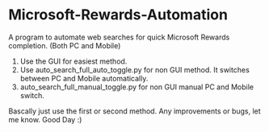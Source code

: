 # Microsoft-Rewards-Automation
A program to automate web searches for quick Microsoft Rewards completion. (Both PC and Mobile)


1. Use the GUI for easiest method.
2. Use auto_search_full_auto_toggle.py for non GUI method. It switches between PC and Mobile automatically.
3. auto_search_full_manual_toggle.py for non GUI manual PC and Mobile switch.

Bascally just use the first or second method. 
Any improvements or bugs, let me know. 
Good Day :)
